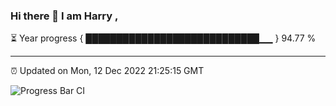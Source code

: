 ### Hi there 👋 I am Harry , 

⏳ Year progress { ████████████████████████████▁▁ } 94.77 %

---

⏰ Updated on Mon, 12 Dec 2022 21:25:15 GMT

![Progress Bar CI](https://github.com/duykhang68/duykhang68/workflows/Progress%20Bar%20CI/badge.svg)
